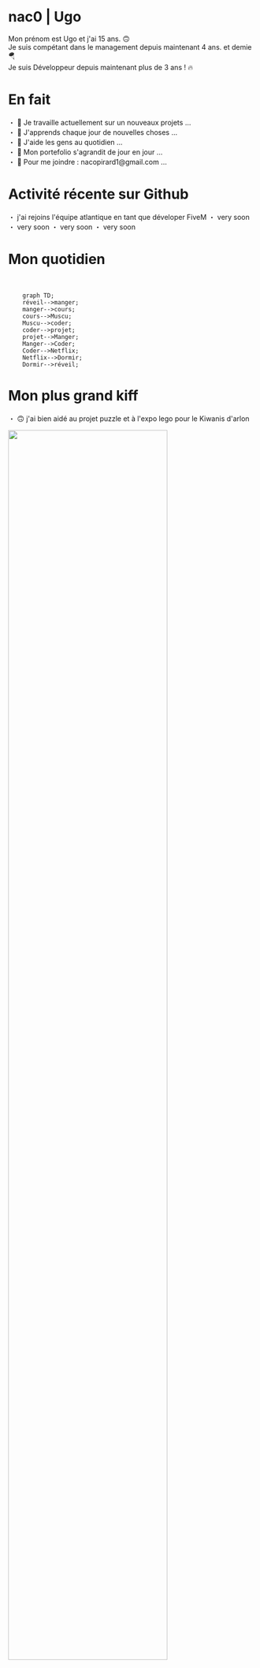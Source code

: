 <h1>nac0 | Ugo  </h1>

<p> Mon prénom est Ugo et j'ai 15 ans. 🙃 <br> 
Je suis compétant dans le management depuis maintenant 4 ans. et demie 🪂 <br> 
Je suis Développeur depuis maintenant plus de 3 ans ! 🔥</p>                                                     

<h1> En fait  </h1>

<p> ・ 📡 Je travaille actuellement  sur un nouveaux projets ... <br> 
    ・ 🌱 J'apprends chaque jour de nouvelles choses ... <br>
    ・ 👯 J'aide les gens au quotidien ... <br> 
    ・ 📂 Mon portefolio s'agrandit de jour en jour ... <br>
    ・ 💎 Pour me joindre : nacopirard1@gmail.com ... <br>
  </p>
  
 <h1> Activité récente sur Github </h1>
 
<p> ・ j'ai rejoins l'équipe atlantique en tant que déveloper FiveM
    ・ very soon
    ・ very soon
    ・ very soon
    ・ very soon
   
  </p>

<h1> Mon quotidien </h1>

<br>

```mermaid 
    graph TD;
    réveil-->manger;
    manger-->cours;
    cours-->Muscu;
    Muscu-->coder;
    coder-->projet;
    projet-->Manger;
    Manger-->Coder;
    Coder-->Netflix;
    Netflix-->Dormir;
    Dormir-->réveil;
```



<h1> Mon plus grand kiff </h1>
<p> ・ 🙃 j'ai bien aidé au projet puzzle et à l'expo lego pour le Kiwanis d'arlon
  </p>

<a href="[https://discord.gg/soon](https://www.kiwanis-arlon.be/)"><img width="80%" 
src="https://cdn.discordapp.com/attachments/1079399840854855762/1092504251982418030/image.png"></a>

<h1> Mes futures projets 🤞🏻 </h1>
    
<br> 

    🧪 Staff | discord.gg/OneCube

<br> 

    🔭 Modérateur | discord.gg/inoxtag

<br> 

    🗞️ Modérateur | discord.gg/michoufr
<br>

    🤖 Faire partie de l'équipe | discord.gg/Unosial
    
<h1> Statistiques GitHub </h1>
<br>


![GHstats](https://github-readme-stats.vercel.app/api?username=nac0sensei&show_icons=true&hide_border=false&title_color=3B1F94f&icon_color=FFE500&bg_color=09131B&text_color=ffffff&border_color=0c1a25)


    
   
    
